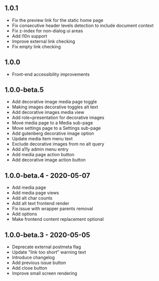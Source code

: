 1.0.1
----------------------------------------
- Fix the preview link for the static home page
- Fix consecutive header levels detection to include document context
- Fix z-index for non-dialog ui areas
- Add l10n support
- Improve external link checking
- Fix empty link checking

1.0.0
----------------------------------------
- Front-end accessibility improvements

1.0.0-beta.5
----------------------------------------
- Add decorative image media page toggle
- Making images decorative toggles alt text
- Add decorative images media view
- Add role=presentation for decorative images
- Move media page to a Media sub-page
- Move settings page to a Settings sub-page
- Add gutenberg decorative image option
- Update media item menu text
- Exclude decorative images from no alt query
- Add a11y admin menu entry
- Add media page action button
- Add decorative image action button


1.0.0-beta.4 - 2020-05-07
----------------------------------------
- Add media page
- Add media page views
- Add alt char counts
- Add alt text frontend render
- Fix issue with wrapper parents removal
- Add options
- Make frontend content replacement optional


1.0.0-beta.3 - 2020-05-05
----------------------------------------
- Deprecate external postmeta flag
- Update "link too short" warning text
- Introduce changelog
- Add previous issue button
- Add close button
- Improve small screen rendering
